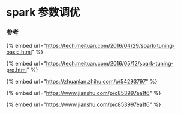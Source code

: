 # spark 参数调优

### 参考

{% embed url="https://tech.meituan.com/2016/04/29/spark-tuning-basic.html" %}

{% embed url="https://tech.meituan.com/2016/05/12/spark-tuning-pro.html" %}

{% embed url="https://zhuanlan.zhihu.com/p/54293797" %}

{% embed url="https://www.jianshu.com/p/c853997ea1f6" %}

{% embed url="https://www.jianshu.com/p/c853997ea1f6" %}





